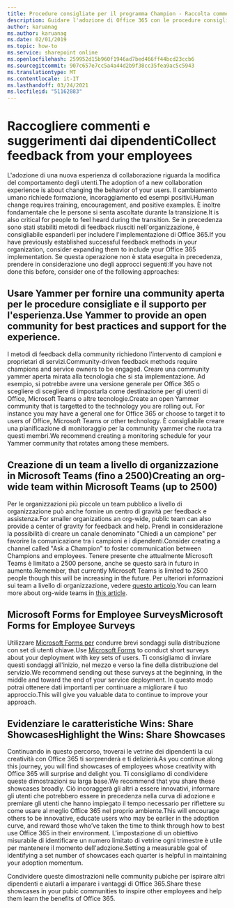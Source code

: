 ```yaml
---
title: Procedure consigliate per il programma Champion - Raccolta commenti e suggerimenti
description: Guidare l'adozione di Office 365 con le procedure consigliate per il programma Champion
author: karuanag
ms.author: karuanag
ms.date: 02/01/2019
ms.topic: how-to
ms.service: sharepoint online
ms.openlocfilehash: 259952d15b960f1946ad7bed466ff44bcd23ccb6
ms.sourcegitcommit: 907c657e7cc5a4a44d2b9f38cc35fea9ac5c5943
ms.translationtype: MT
ms.contentlocale: it-IT
ms.lasthandoff: 03/24/2021
ms.locfileid: "51162883"
---
```

# <a name="collect-feedback-from-your-employees"></a><span data-ttu-id="0f71d-103">Raccogliere commenti e suggerimenti dai dipendenti</span><span class="sxs-lookup"><span data-stu-id="0f71d-103">Collect feedback from your employees</span></span>

<span data-ttu-id="0f71d-104">L'adozione di una nuova esperienza di collaborazione riguarda la modifica del comportamento degli utenti.</span><span class="sxs-lookup"><span data-stu-id="0f71d-104">The adoption of a new collaboration experience is about changing the behavior of your users.</span></span> <span data-ttu-id="0f71d-105">Il cambiamento umano richiede formazione, incoraggiamento ed esempi positivi.</span><span class="sxs-lookup"><span data-stu-id="0f71d-105">Human change requires training, encouragement, and positive examples.</span></span> <span data-ttu-id="0f71d-106">È inoltre fondamentale che le persone si senta ascoltate durante la transizione.</span><span class="sxs-lookup"><span data-stu-id="0f71d-106">It is also critical for people to feel heard during the transition.</span></span> <span data-ttu-id="0f71d-107">Se in precedenza sono stati stabiliti metodi di feedback riusciti nell'organizzazione, è consigliabile espanderli per includere l'implementazione di Office 365.</span><span class="sxs-lookup"><span data-stu-id="0f71d-107">If you have previously established successful feedback methods in your organization, consider expanding them to include your Office 365 implementation.</span></span> <span data-ttu-id="0f71d-108">Se questa operazione non è stata eseguita in precedenza, prendere in considerazione uno degli approcci seguenti:</span><span class="sxs-lookup"><span data-stu-id="0f71d-108">If you have not done this before, consider one of the following approaches:</span></span>

## <a name="use-yammer-to-provide-an-open-community-for-best-practices-and-support-for-the-experience"></a><span data-ttu-id="0f71d-109">Usare Yammer per fornire una community aperta per le procedure consigliate e il supporto per l'esperienza.</span><span class="sxs-lookup"><span data-stu-id="0f71d-109">Use Yammer to provide an open community for best practices and support for the experience.</span></span>
<span data-ttu-id="0f71d-110">I metodi di feedback della community richiedono l'intervento di campioni e proprietari di servizi.</span><span class="sxs-lookup"><span data-stu-id="0f71d-110">Community-driven feedback methods require champions and service owners to be engaged.</span></span> <span data-ttu-id="0f71d-111">Creare una community yammer aperta mirata alla tecnologia che si sta implementazione.  Ad esempio, si potrebbe avere una versione generale per Office 365 o scegliere di scegliere di impostarla come destinazione per gli utenti di Office, Microsoft Teams o altre tecnologie.</span><span class="sxs-lookup"><span data-stu-id="0f71d-111">Create an open Yammer community that is targetted to the technology you are rolling out.  For instance you may have a general one for Office 365 or choose to target it to users of Office, Microsoft Teams or other technology.</span></span>  <span data-ttu-id="0f71d-112">È consigliabile creare una pianificazione di monitoraggio per la community yammer che ruota tra questi membri.</span><span class="sxs-lookup"><span data-stu-id="0f71d-112">We recommend creating a monitoring schedule for your Yammer community that rotates among these members.</span></span> 

## <a name="creating-an-org-wide-team-within-microsoft-teams-up-to-2500"></a><span data-ttu-id="0f71d-113">Creazione di un team a livello di organizzazione in Microsoft Teams (fino a 2500)</span><span class="sxs-lookup"><span data-stu-id="0f71d-113">Creating an org-wide team within Microsoft Teams (up to 2500)</span></span>
<span data-ttu-id="0f71d-114">Per le organizzazioni più piccole un team pubblico a livello di organizzazione può anche fornire un centro di gravità per feedback e assistenza.</span><span class="sxs-lookup"><span data-stu-id="0f71d-114">For smaller organizations an org-wide, public team can also provide a center of gravity for feedback and help.</span></span>  <span data-ttu-id="0f71d-115">Prendi in considerazione la possibilità di creare un canale denominato "Chiedi a un campione" per favorire la comunicazione tra i campioni e i dipendenti.</span><span class="sxs-lookup"><span data-stu-id="0f71d-115">Consider creating a channel called "Ask a Champion" to foster communication between Champions and employees.</span></span>  <span data-ttu-id="0f71d-116">Tenere presente che attualmente Microsoft Teams è limitato a 2500 persone, anche se questo sarà in futuro in aumento.</span><span class="sxs-lookup"><span data-stu-id="0f71d-116">Remember, that currently Microsoft Teams is limited to 2500 people though this will be increasing in the future.</span></span> <span data-ttu-id="0f71d-117">Per ulteriori informazioni sui team a livello di organizzazione, vedere [questo articolo](/microsoftteams/create-an-org-wide-team).</span><span class="sxs-lookup"><span data-stu-id="0f71d-117">You can learn more about org-wide teams in [this article](/microsoftteams/create-an-org-wide-team).</span></span> 

## <a name="microsoft-forms-for-employee-surveys"></a><span data-ttu-id="0f71d-118">Microsoft Forms for Employee Surveys</span><span class="sxs-lookup"><span data-stu-id="0f71d-118">Microsoft Forms for Employee Surveys</span></span>

<span data-ttu-id="0f71d-119">Utilizzare [Microsoft Forms per](https://support.office.com/forms) condurre brevi sondaggi sulla distribuzione con set di utenti chiave.</span><span class="sxs-lookup"><span data-stu-id="0f71d-119">Use [Microsoft Forms](https://support.office.com/forms) to conduct short surveys about your deployment with key sets of users.</span></span>  <span data-ttu-id="0f71d-120">Ti consigliamo di inviare questi sondaggi all'inizio, nel mezzo e verso la fine della distribuzione del servizio.</span><span class="sxs-lookup"><span data-stu-id="0f71d-120">We recommend sending out these surveys at the beginning, in the middle and toward the end of your service deployment.</span></span>  <span data-ttu-id="0f71d-121">In questo modo potrai ottenere dati importanti per continuare a migliorare il tuo approccio.</span><span class="sxs-lookup"><span data-stu-id="0f71d-121">This will give you valuable data to continue to improve your approach.</span></span>  

## <a name="highlight-the-wins-share-showcases"></a><span data-ttu-id="0f71d-122">Evidenziare le caratteristiche Wins: Share Showcases</span><span class="sxs-lookup"><span data-stu-id="0f71d-122">Highlight the Wins: Share Showcases</span></span>
<span data-ttu-id="0f71d-123">Continuando in questo percorso, troverai le vetrine dei dipendenti la cui creatività con Office 365 ti sorprenderà e ti delizierà.</span><span class="sxs-lookup"><span data-stu-id="0f71d-123">As you continue along this journey, you will find showcases of employees whose creativity with Office 365 will surprise and delight you.</span></span> <span data-ttu-id="0f71d-124">Ti consigliamo di condividere queste dimostrazioni su larga base.</span><span class="sxs-lookup"><span data-stu-id="0f71d-124">We recommend that you share these showcases broadly.</span></span> <span data-ttu-id="0f71d-125">Ciò incoraggerà gli altri a essere innovativi, informare gli utenti che potrebbero essere in precedenza nella curva di adozione e premiare gli utenti che hanno impiegato il tempo necessario per riflettere su come usare al meglio Office 365 nel proprio ambiente.</span><span class="sxs-lookup"><span data-stu-id="0f71d-125">This will encourage others to be innovative, educate users who may be earlier in the adoption curve, and reward those who’ve taken the time to think through how to best use Office 365 in their environment.</span></span> <span data-ttu-id="0f71d-126">L'impostazione di un obiettivo misurabile di identificare un numero limitato di vetrine ogni trimestre è utile per mantenere il momento dell'adozione.</span><span class="sxs-lookup"><span data-stu-id="0f71d-126">Setting a measurable goal of identifying a set number of showcases each quarter is helpful in maintaining your adoption momentum.</span></span>

<span data-ttu-id="0f71d-127">Condividere queste dimostrazioni nelle community pubiche per ispirare altri dipendenti e aiutarli a imparare i vantaggi di Office 365.</span><span class="sxs-lookup"><span data-stu-id="0f71d-127">Share these showcases in your pubic communities to inspire other employees and help them learn the benefits of Office 365.</span></span>